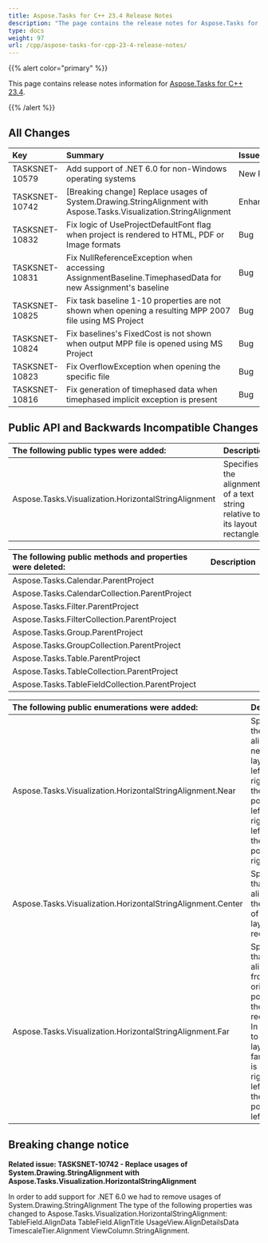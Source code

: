 ```yaml
---
title: Aspose.Tasks for C++ 23.4 Release Notes
description: "The page contains the release notes for Aspose.Tasks for C++ 23.4."
type: docs
weight: 97
url: /cpp/aspose-tasks-for-cpp-23-4-release-notes/
---
```


{{% alert color="primary" %}} 

This page contains release notes information for [Aspose.Tasks for C++ 23.4](https://downloads.aspose.com/tasks/cpp/new-releases/aspose.tasks-for-c---23.4/).

{{% /alert %}}
## **All Changes**
|**Key**|**Summary**|**Issue Type**|
| :- | :- | :- |
| TASKSNET-10579 | Add support of .NET 6.0 for non-Windows operating systems | New Feature |
| TASKSNET-10742 | [Breaking change] Replace usages of System.Drawing.StringAlignment with Aspose.Tasks.Visualization.StringAlignment | Enhancement |
| TASKSNET-10832 | Fix logic of UseProjectDefaultFont flag when project is rendered to HTML, PDF or Image formats | Bug |
| TASKSNET-10831 | Fix NullReferenceException when accessing AssignmentBaseline.TimephasedData for new Assignment's baseline | Bug |
| TASKSNET-10825 | Fix task baseline 1-10 properties are not shown when opening a resulting MPP 2007 file using MS Project | Bug |
| TASKSNET-10824 | Fix baselines's FixedCost is not shown when output MPP file is opened using MS Project | Bug |
| TASKSNET-10823 | Fix OverflowException when opening the specific file | Bug |
| TASKSNET-10816 | Fix generation of timephased data when timephased implicit exception is present | Bug |

## **Public API and Backwards Incompatible Changes**
|**The following public types were added:**|**Description**|
| :- | :- |
| Aspose.Tasks.Visualization.HorizontalStringAlignment | Specifies the alignment of a text string relative to its layout rectangle. |

|**The following public methods and properties were deleted:**|**Description**|
| :- | :- |
| Aspose.Tasks.Calendar.ParentProject |  |
| Aspose.Tasks.CalendarCollection.ParentProject |  |
| Aspose.Tasks.Filter.ParentProject |  |
| Aspose.Tasks.FilterCollection.ParentProject |  |
| Aspose.Tasks.Group.ParentProject |  |
| Aspose.Tasks.GroupCollection.ParentProject |  |
| Aspose.Tasks.Table.ParentProject |  |
| Aspose.Tasks.TableCollection.ParentProject |  |
| Aspose.Tasks.TableFieldCollection.ParentProject |  |

|**The following public enumerations were added:**|**Description**|
| :- | :- |
| Aspose.Tasks.Visualization.HorizontalStringAlignment.Near | Specifies the text be aligned near the layout. In a left-to-right layout, the near position is left. In a right-to-left layout, the near position is right. |
| Aspose.Tasks.Visualization.HorizontalStringAlignment.Center | Specifies that text is aligned in the center of the layout rectangle. |
| Aspose.Tasks.Visualization.HorizontalStringAlignment.Far | Specifies that text is aligned far from the origin position of the layout rectangle. In a left-to-right layout, the far position is right. In a right-to-left layout, the far position is left. |


## **Breaking change notice**

**Related issue: TASKSNET-10742 - Replace usages of System.Drawing.StringAlignment with Aspose.Tasks.Visualization.HorizontalStringAlignment**

In order to add support for .NET 6.0 we had to remove usages of System.Drawing.StringAlignment 
The type of the following properties was changed to Aspose.Tasks.Visualization.HorizontalStringAlignment:
TableField.AlignData
TableField.AlignTitle
UsageView.AlignDetailsData
TimescaleTier.Alignment
ViewColumn.StringAlignment.
